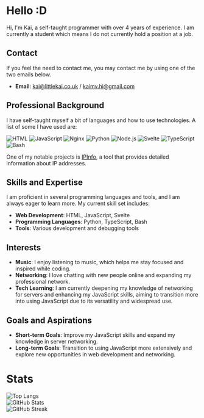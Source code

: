 # Hello :D

Hi, I'm Kai, a self-taught programmer with over 4 years of experience. I am currently a student which means I do not currently hold a position at a job.

## Contact

If you feel the need to contact me, you may contact me by using one of the two emails below.
- **Email**: [kai@littlekai.co.uk](mailto:kai@littlekai.co.uk) / [kaimv.hi@gmail.com](mailto:kaimv.hi@gmail.com)

## Professional Background

I have self-taught myself a bit of languages and how to use technologies. A list of some I have used are:

![HTML](https://img.shields.io/badge/HTML-E34F26.svg?logo=HTML5&style=flat&logoColor=white)
![JavaScript](https://img.shields.io/badge/JavaScript-F7DF1E.svg?logo=JavaScript&style=flat&logoColor=white)
![Nginx](https://img.shields.io/badge/Nginx-%23009639.svg?logo=nginx&style=flat&logoColor=white)
![Python](https://img.shields.io/badge/-Python-F9DC3E.svg?logo=Python&style=flat)
![Node.js](https://img.shields.io/badge/Node.js-6DA55F.svg?logo=node.js&style=flat&logoColor=white)
![Svelte](https://img.shields.io/badge/Svelte-%23f1413d.svg?logo=svelte&logoColor=white)
![TypeScript](https://img.shields.io/badge/TypeScript-007ACC.svg?logo=typescript&style=flat&logoColor=white)
![Bash](https://img.shields.io/badge/Bash-4EAA25.svg?logo=gnu-bash&style=flat&logoColor=white)


One of my notable projects is [IPInfo](https://ipinfo.littlekai.co.uk/), a tool that provides detailed information about IP addresses.

## Skills and Expertise

I am proficient in several programming languages and tools, and I am always eager to learn more. My current skill set includes:

- **Web Development**: HTML, JavaScript, Svelte
- **Programming Languages**: Python, TypeScript, Bash
- **Tools**: Various development and debugging tools

## Interests

- **Music**: I enjoy listening to music, which helps me stay focused and inspired while coding.
- **Networking**: I love chatting with new people online and expanding my professional network.
- **Tech Learning**: I am currently deepening my knowledge of networking for servers and enhancing my JavaScript skills, aiming to transition more into using JavaScript due to its versatility and widespread use.

## Goals and Aspirations

- **Short-term Goals**: Improve my JavaScript skills and expand my knowledge in server networking.
- **Long-term Goals**: Transition to using JavaScript more extensively and explore new opportunities in web development and networking.

# Stats

![Top Langs](https://github-readme-stats.vercel.app/api/top-langs/?username=anotherkai&theme=vue-dark&hide_border=false&include_all_commits=true&count_private=false&layout=compact)<br>
![GitHub Stats](https://github-readme-stats.vercel.app/api?username=anotherkai&theme=vue-dark&hide_border=false&include_all_commits=true&count_private=true)<br>
![GitHub Streak](https://github-readme-streak-stats.herokuapp.com/?user=anotherkai&theme=vue-dark&hide_border=false)
